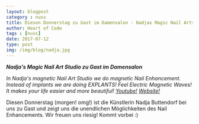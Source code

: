 ```yaml
---
layout: blogpost
category : nuss
title: Diesen Donnerstag zu Gast im Damensalon - Nadjas Magic Nail Arts Studio
author: Heart of Code
tags : [nuss]
date: 2017-07-12
type: post
img: /img/blog/nadja.jpg
---
```

***Nadja's Magic Nail Art Studio zu Gast im Damensalon***


<i>In Nadja's magnetic Nail Art Studio we do magnetic Nail Enhancement.
Instead of implants we are doing EXPLANTS!
Feel Electric Magnetic Waves! It makes your life easier and more beautiful!
<a href="https://www.youtube.com/watch?v=JfHNIghJWS4">Youtube!</a>
<a href="http://nadjas-magnetic-nail-art-studio.de/">Website!</a></i>

Diesen Donnerstag (morgen! omg!) ist die Künstlerin Nadja Buttendorf bei uns zu Gast und zeigt uns die unendlichen Möglichkeiten des Nail Enhancements. Wir freuen uns riesig! Kommt vorbei :)

